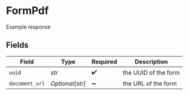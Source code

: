 # FormPdf

Example response


## Fields

| Field                | Type                 | Required             | Description          |
| -------------------- | -------------------- | -------------------- | -------------------- |
| `uuid`               | *str*                | :heavy_check_mark:   | the UUID of the form |
| `document_url`       | *Optional[str]*      | :heavy_minus_sign:   | the URL of the form  |